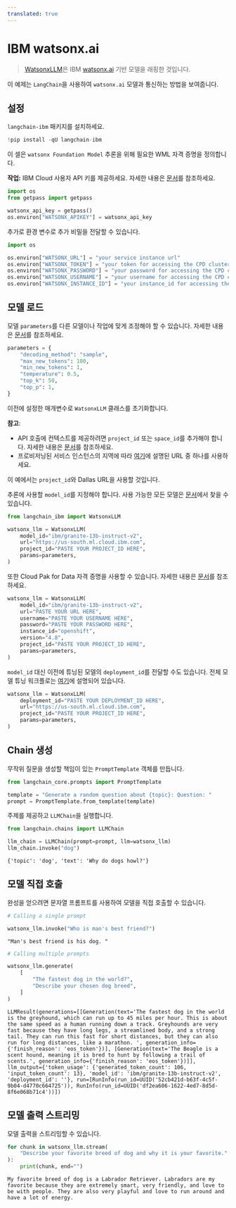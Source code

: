 ```yaml
---
translated: true
---
```


# IBM watsonx.ai

>[WatsonxLLM](https://ibm.github.io/watsonx-ai-python-sdk/fm_extensions.html#langchain)은 IBM [watsonx.ai](https://www.ibm.com/products/watsonx-ai) 기반 모델을 래핑한 것입니다.

이 예제는 `LangChain`을 사용하여 `watsonx.ai` 모델과 통신하는 방법을 보여줍니다.

## 설정

`langchain-ibm` 패키지를 설치하세요.

```python
!pip install -qU langchain-ibm
```

이 셀은 `watsonx Foundation Model` 추론을 위해 필요한 WML 자격 증명을 정의합니다.

**작업:** IBM Cloud 사용자 API 키를 제공하세요. 자세한 내용은 [문서](https://cloud.ibm.com/docs/account?topic=account-userapikey&interface=ui)를 참조하세요.

```python
import os
from getpass import getpass

watsonx_api_key = getpass()
os.environ["WATSONX_APIKEY"] = watsonx_api_key
```

추가로 환경 변수로 추가 비밀을 전달할 수 있습니다.

```python
import os

os.environ["WATSONX_URL"] = "your service instance url"
os.environ["WATSONX_TOKEN"] = "your token for accessing the CPD cluster"
os.environ["WATSONX_PASSWORD"] = "your password for accessing the CPD cluster"
os.environ["WATSONX_USERNAME"] = "your username for accessing the CPD cluster"
os.environ["WATSONX_INSTANCE_ID"] = "your instance_id for accessing the CPD cluster"
```

## 모델 로드

모델 `parameters`를 다른 모델이나 작업에 맞게 조정해야 할 수 있습니다. 자세한 내용은 [문서](https://ibm.github.io/watsonx-ai-python-sdk/fm_model.html#metanames.GenTextParamsMetaNames)를 참조하세요.

```python
parameters = {
    "decoding_method": "sample",
    "max_new_tokens": 100,
    "min_new_tokens": 1,
    "temperature": 0.5,
    "top_k": 50,
    "top_p": 1,
}
```

이전에 설정한 매개변수로 `WatsonxLLM` 클래스를 초기화합니다.

**참고**:

- API 호출에 컨텍스트를 제공하려면 `project_id` 또는 `space_id`를 추가해야 합니다. 자세한 내용은 [문서](https://www.ibm.com/docs/en/watsonx-as-a-service?topic=projects)를 참조하세요.
- 프로비저닝된 서비스 인스턴스의 지역에 따라 [여기](https://ibm.github.io/watsonx-ai-python-sdk/setup_cloud.html#authentication)에 설명된 URL 중 하나를 사용하세요.

이 예에서는 `project_id`와 Dallas URL을 사용할 것입니다.

추론에 사용할 `model_id`를 지정해야 합니다. 사용 가능한 모든 모델은 [문서](https://ibm.github.io/watsonx-ai-python-sdk/fm_model.html#ibm_watsonx_ai.foundation_models.utils.enums.ModelTypes)에서 찾을 수 있습니다.

```python
from langchain_ibm import WatsonxLLM

watsonx_llm = WatsonxLLM(
    model_id="ibm/granite-13b-instruct-v2",
    url="https://us-south.ml.cloud.ibm.com",
    project_id="PASTE YOUR PROJECT_ID HERE",
    params=parameters,
)
```

또한 Cloud Pak for Data 자격 증명을 사용할 수 있습니다. 자세한 내용은 [문서](https://ibm.github.io/watsonx-ai-python-sdk/setup_cpd.html)를 참조하세요.

```python
watsonx_llm = WatsonxLLM(
    model_id="ibm/granite-13b-instruct-v2",
    url="PASTE YOUR URL HERE",
    username="PASTE YOUR USERNAME HERE",
    password="PASTE YOUR PASSWORD HERE",
    instance_id="openshift",
    version="4.8",
    project_id="PASTE YOUR PROJECT_ID HERE",
    params=parameters,
)
```

`model_id` 대신 이전에 튜닝된 모델의 `deployment_id`를 전달할 수도 있습니다. 전체 모델 튜닝 워크플로는 [여기](https://ibm.github.io/watsonx-ai-python-sdk/pt_working_with_class_and_prompt_tuner.html)에 설명되어 있습니다.

```python
watsonx_llm = WatsonxLLM(
    deployment_id="PASTE YOUR DEPLOYMENT_ID HERE",
    url="https://us-south.ml.cloud.ibm.com",
    project_id="PASTE YOUR PROJECT_ID HERE",
    params=parameters,
)
```

## Chain 생성

무작위 질문을 생성할 책임이 있는 `PromptTemplate` 객체를 만듭니다.

```python
from langchain_core.prompts import PromptTemplate

template = "Generate a random question about {topic}: Question: "
prompt = PromptTemplate.from_template(template)
```

주제를 제공하고 `LLMChain`을 실행합니다.

```python
from langchain.chains import LLMChain

llm_chain = LLMChain(prompt=prompt, llm=watsonx_llm)
llm_chain.invoke("dog")
```

```output
{'topic': 'dog', 'text': 'Why do dogs howl?'}
```

## 모델 직접 호출

완성을 얻으려면 문자열 프롬프트를 사용하여 모델을 직접 호출할 수 있습니다.

```python
# Calling a single prompt

watsonx_llm.invoke("Who is man's best friend?")
```

```output
"Man's best friend is his dog. "
```

```python
# Calling multiple prompts

watsonx_llm.generate(
    [
        "The fastest dog in the world?",
        "Describe your chosen dog breed",
    ]
)
```

```output
LLMResult(generations=[[Generation(text='The fastest dog in the world is the greyhound, which can run up to 45 miles per hour. This is about the same speed as a human running down a track. Greyhounds are very fast because they have long legs, a streamlined body, and a strong tail. They can run this fast for short distances, but they can also run for long distances, like a marathon. ', generation_info={'finish_reason': 'eos_token'})], [Generation(text='The Beagle is a scent hound, meaning it is bred to hunt by following a trail of scents.', generation_info={'finish_reason': 'eos_token'})]], llm_output={'token_usage': {'generated_token_count': 106, 'input_token_count': 13}, 'model_id': 'ibm/granite-13b-instruct-v2', 'deployment_id': ''}, run=[RunInfo(run_id=UUID('52cb421d-b63f-4c5f-9b04-d4770c664725')), RunInfo(run_id=UUID('df2ea606-1622-4ed7-8d5d-8f6e068b71c4'))])
```

## 모델 출력 스트리밍

모델 출력을 스트리밍할 수 있습니다.

```python
for chunk in watsonx_llm.stream(
    "Describe your favorite breed of dog and why it is your favorite."
):
    print(chunk, end="")
```

```output
My favorite breed of dog is a Labrador Retriever. Labradors are my favorite because they are extremely smart, very friendly, and love to be with people. They are also very playful and love to run around and have a lot of energy.
```
